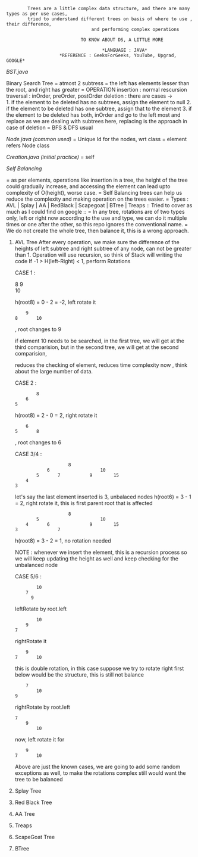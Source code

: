             Trees are a little complex data structure, and there are many types as per use cases, 
            tried to understand different trees on basis of where to use , their difference, 
                                    and performing complex operations

                                TO KNOW ABOUT DS, A LITTLE MORE 

                                        *LANGUAGE : JAVA*
                        *REFERENCE : GeeksForGeeks, YouTube, Upgrad, GOOGLE*

*BST.java*

Binary Search Tree
 = atmost 2 subtress
 = the left has elements lesser than the root, and right has greater
 = OPERATION
   insertion : normal rescursion
   traversal : inOrder, preOrder, postOrder
   deletion : there are cases ->    
                            1. if the element to be deleted has no subtrees, assign the element to null
                            2. if the element to be deleted has one subtree, assign that to the element
                            3. if the element to be deleted has both, inOrder and go to the left most and replace
    as we are dealing with subtrees here, replacing is the approach in case of deletion
 = BFS & DFS usual

*Node.java (common used)*
 = Unique Id for the nodes, wrt class
 = element refers Node class 

*Creation.java (initial practice)*
 = self

*Self Balancing*

 = as per elements, operations like insertion in a tree, the height of the tree could gradually increase, and accessing the element can lead upto complexity of O(height), worse case.
 = Self Balancing trees can help us reduce the complexity and making operation on the trees easier.
 = Types : AVL | Splay | AA | RedBlack | Scapegoat | BTree | Treaps
 :: Tried to cover as much as I could find on google ::
 = In any tree, rotations are of two types only, left or right now according to the use and type, we can do it multiple times
   or one after the other, so this repo ignores the conventional name.
 = We do not create the whole tree, then balance it, this is a wrong approach.

 1. AVL Tree
    After every operation, we make sure the difference of the heights of left subtree and right subtree of any node, can not
    be greater than 1.
    Operation will use recursion, so think of Stack will writing the code
    If -1 > H(left-Right) < 1, perform Rotations
    
    CASE 1 :

    8
        9   
            10
    
    h(root8) = 0 - 2  = -2, left rotate it

            9
        8       10  
    
    , root changes to 9

    if element 10 needs to be searched, in the first tree, we will get at the third comparision, 
    but in the second tree, we will get at the second comparision,

    reduces the checking of element, reduces time complexity
    now , think about the large number of data.

    CASE 2 :

                8
            6
        5

    h(root8) = 2 - 0 = 2, right rotate it

            6
        5       8
    
    , root changes to 6

    CASE 3/4 : 

                            8
                    6                   10   
                5       7           9        15
            4
        3

    let's say the last element inserted is 3, 
    unbalaced nodes
    h(root6) = 3 - 1 = 2, right rotate it, this is first parent root that is affected

                            8
                5                       10   
            4       6               9        15
        3               7

    h(root8) = 3 - 2 = 1, no rotation needed

    NOTE : whenever we insert the element, this is a recursion process so we will keep updating the height as well
    and keep checking for the unbalanced node

    CASE 5/6 : 

                10
            7
              9

    leftRotate by root.left

                10
            9
        7

    rightRotate it       
            
            9
        7       10

    this is double rotation, in this case suppose we try to rotate right first
    below would be the structure, this is still not balance
    
            7
                10
        9     

    rightRotate by root.left

        7
            9
                10

    now, left rotate it for

            9
        7       10

    Above are just the known cases, we are going to add some random exceptions as well, to make the rotations complex
    still would want the tree to be balanced

2. Splay Tree

3. Red Black Tree

4. AA Tree

5. Treaps

6. ScapeGoat Tree

7. BTree
